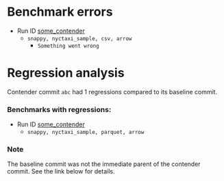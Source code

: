 # Benchmark errors

- Run ID [some_contender](http://localhost/compare/runs/some_baseline...some_contender/)
  - `snappy, nyctaxi_sample, csv, arrow`
    - `Something went wrong`

# Regression analysis

Contender commit `abc` had 1 regressions compared to its baseline commit.

### Benchmarks with regressions:

- Run ID [some_contender](http://localhost/compare/runs/some_baseline...some_contender/)
  - `snappy, nyctaxi_sample, parquet, arrow`

### Note

The baseline commit was not the immediate parent of the contender commit. See the link below for details.
